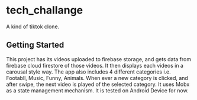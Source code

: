 # tech_challange

A kind of tiktok clone.

## Getting Started

This project has its videos uploaded to firebase storage, and gets data from firebase cloud firestore of those videos. It then displays each videos in a carousal style way. The app also includes 4 different categories i.e. Footabll, Music, Funny, Animals. When ever a new category is clicked, and after swipe, the next video is played of the selected category. It uses Mobx as a state management mechanism.
It is tested on Android Device for now.
